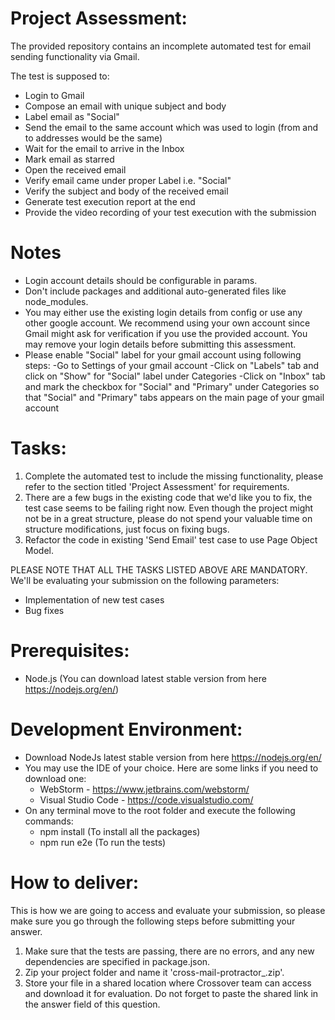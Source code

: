 # Project Assessment:
The provided repository contains an incomplete automated test for email sending functionality via Gmail.

The test is supposed to:
- Login to Gmail
- Compose an email with unique subject and body
- Label email as "Social"
- Send the email to the same account which was used to login (from and to addresses would be the same)
- Wait for the email to arrive in the Inbox
- Mark email as starred
- Open the received email
- Verify email came under proper Label i.e. "Social"
- Verify the subject and body of the received email
- Generate test execution report at the end
- Provide the video recording of your test execution with the submission

# Notes
- Login account details should be configurable in params.
- Don't include packages and additional auto-generated files like node_modules.
- You may either use the existing login details from config or use any other google account. We recommend using your own account since Gmail might ask for verification if you use the provided account. You may remove your login details before submitting this assessment.
- Please enable "Social" label for your gmail account using following steps:
	-Go to Settings of your gmail account
	-Click on "Labels" tab and click on "Show" for "Social" label under Categories
	-Click on "Inbox" tab and mark the checkbox for "Social" and "Primary" under Categories so that "Social" and "Primary" tabs appears on the main page of your gmail account

# Tasks:
1. Complete the automated test to include the missing functionality, please refer to the section titled 'Project Assessment' for requirements.
2. There are a few bugs in the existing code that we'd like you to fix, the test case seems to be failing right now. Even though the project might not be in a great structure, please do not spend your valuable time on structure modifications, just focus on fixing bugs.
3. Refactor the code in existing 'Send Email' test case to use Page Object Model.

PLEASE NOTE THAT ALL THE TASKS LISTED ABOVE ARE MANDATORY. We'll be evaluating your submission on the following parameters:

- Implementation of new test cases
- Bug fixes

# Prerequisites:
- Node.js (You can download latest stable version from here https://nodejs.org/en/)

# Development Environment:
- Download NodeJs latest stable version from here https://nodejs.org/en/
- You may use the IDE of your choice. Here are some links if you need to download one:
    - WebStorm - https://www.jetbrains.com/webstorm/
    - Visual Studio Code - https://code.visualstudio.com/
- On any terminal move to the root folder and execute the following commands:
    - npm install (To install all the packages)
    - npm run e2e (To run the tests)

# How to deliver:
This is how we are going to access and evaluate your submission, so please make sure you go through the following steps before submitting your answer.

1. Make sure that the tests are passing, there are no errors, and any new dependencies are specified in package.json.
2. Zip your project folder and name it 'cross-mail-protractor_<YourNameHere>.zip'.
3. Store your file in a shared location where Crossover team can access and download it for evaluation. Do not forget to paste the shared link in the answer field of this question.